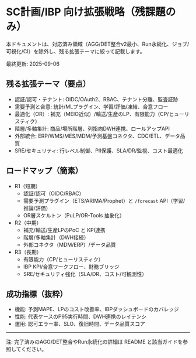 # SC計画/IBP 向け拡張戦略（残課題のみ）

本ドキュメントは、対応済み領域（AGG/DET整合v2最小、Run永続化、ジョブ/可視化/CI）を除外し、残る拡張テーマに絞って記載します。

最終更新: 2025-09-06

## 残る拡張テーマ（要点）
- 認証/認可・テナント: OIDC/OAuth2、RBAC、テナント分離、監査証跡
- 需要予測と合意: 統計/MLプラグイン、学習/評価/凍結、合意フロー
- 最適化（OR）: 補充（MEIO近似）/輸送/生産のLP、有限能力（CP/ヒューリスティク）
- 階層/多軸集計: 商品/場所階層、列指向DWH連携、ロールアップAPI
- 外部統合: ERP/WMS/MES/MDM/予測基盤コネクタ、CDC/ETL、データ品質
- SRE/セキュリティ: 行レベル制御、PII保護、SLA/DR/監視、コスト最適化

## ロードマップ（簡素）
- R1（短期）
  - 認証/認可（OIDC/RBAC）
  - 需要予測プラグイン（ETS/ARIMA/Prophet）と `/forecast` API（学習/推論/評価）
  - OR層スケルトン（PuLP/OR-Tools 抽象化）
- R2（中期）
  - 補充/輸送/生産LPのPoC と KPI連携
  - 階層/多軸集計（DWH接続）
  - 外部コネクタ（MDM/ERP）/データ品質
- R3（長期）
  - 有限能力（CP/ヒューリスティク）
  - IBP KPI/合意ワークフロー、財務ブリッジ
  - SRE/セキュリティ強化（SLA/DR、コスト/可観測性）

## 成功指標（抜粋）
- 機能: 予測MAPE、LPのコスト改善率、IBPダッシュボードのカバレッジ
- 性能: 代表ケースのP95実行時間、DWH連携のレイテンシ
- 運用: 認可エラー率、SLO、復旧時間、データ品質スコア

---
注: 完了済みのAGG/DET整合やRun永続化の詳細は README と該当ガイドを参照してください。
